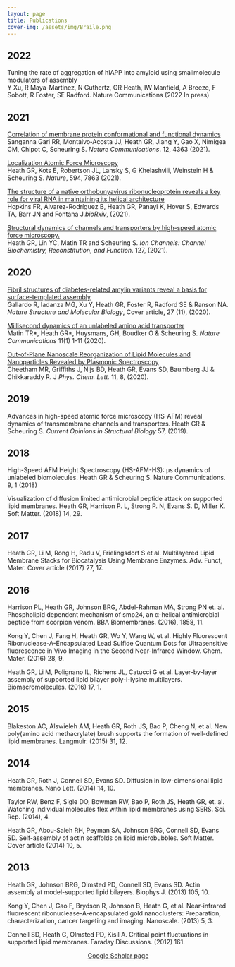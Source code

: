 ```yaml
---
layout: page
title: Publications
cover-img: /assets/img/Braile.png
---
```


## 2022
Tuning the rate of aggregation of hIAPP into amyloid using smallmolecule modulators of assembly <br /> 
Y Xu, R Maya-Martinez, N Guthertz, GR Heath, IW Manfield, A Breeze, F Sobott, R Foster, SE Radford.
Nature Communications (2022 In press)

## 2021
[Correlation of membrane protein conformational and functional dynamics](https://www.nature.com/articles/s41467-021-24660-1)  <br /> 
Sanganna Gari RR, Montalvo‐Acosta JJ, Heath GR, Jiang Y, Gao X, Nimigea CM, Chipot C, Scheuring S. *Nature Communications*. 12, 4363 (2021).

[Localization Atomic Force Microscopy](https://www.nature.com/articles/s41586-021-03551-x) <br /> 
Heath GR, Kots E, Robertson JL, Lansky S, G Khelashvili, Weinstein H & Scheuring S.
*Nature*, 594, 7863 (2021).

[The structure of a native orthobunyavirus ribonucleoprotein reveals a key role for viral RNA in maintaining its helical architecture](https://www.biorxiv.org/content/10.1101/2021.10.27.466080v1.full)<br /> 
Hopkins FR, Álvarez-Rodríguez B, Heath GR, Panayi K, Hover S, Edwards TA, Barr JN and Fontana J.*bioRxiv*, (2021).

[Structural dynamics of channels and transporters by high-speed atomic force microscopy.](https://www.sciencedirect.com/science/article/abs/pii/S0076687921001245?via%3Dihub) <br /> 
Heath GR, Lin YC, Matin TR and Scheuring S. *Ion Channels: Channel Biochemistry, Reconstitution, and Function*. 127, (2021).

## 2020
[Fibril structures of diabetes-related amylin variants reveal a basis for surface-templated assembly](https://www.nature.com/articles/s41594-020-0496-3)
<br />  Gallardo R, Iadanza MG, Xu Y, Heath GR, Foster R, Radford SE & Ranson NA. *Nature Structure and Molecular Biology*, Cover article, 27 (11), (2020).

[Millisecond dynamics of an unlabeled amino acid transporter](https://www.nature.com/articles/s41467-020-18811-z) <br /> 
Matin TR*, Heath GR*, Huysmans, GH, Boudker O & Scheuring S. *Nature Communications* 11(1) 1-11 (2020).

[Out-of-Plane Nanoscale Reorganization of Lipid Molecules and Nanoparticles Revealed by Plasmonic Spectroscopy](https://pubs.acs.org/doi/abs/10.1021/acs.jpclett.0c00182) <br /> 
Cheetham MR, Griffiths J, Nijs BD, Heath GR, Evans SD, Baumberg JJ & Chikkaraddy R. J *Phys. Chem. Lett.* 11, 8, (2020).

## 2019
Advances in high-speed atomic force microscopy (HS-AFM) reveal dynamics of transmembrane channels and transporters.
Heath GR & Scheuring S. *Current Opinions in Structural Biology* 57,  (2019).

## 2018
High-Speed AFM Height Spectroscopy (HS-AFM-HS): μs dynamics of unlabeled biomolecules. 
Heath GR & Scheuring S. Nature Communications. 9, 1 (2018)

Visualization of diffusion limited antimicrobial peptide attack on supported lipid membranes. 
Heath GR, Harrison P. L, Strong P. N, Evans S. D, Miller K. Soft Matter. (2018) 14, 29.

## 2017
Heath GR, Li M, Rong H, Radu V, Frielingsdorf S et al. Multilayered Lipid Membrane Stacks for Biocatalysis Using Membrane Enzymes. Adv. Funct, Mater. Cover article (2017) 27, 17.

## 2016
Harrison PL, Heath GR, Johnson BRG, Abdel-Rahman MA, Strong PN et. al. Phospholipid dependent mechanism of smp24, an α-helical antimicrobial peptide from scorpion venom. BBA Biomembranes. (2016), 1858, 11. 

Kong Y, Chen J, Fang H, Heath GR, Wo Y, Wang W, et al. Highly Fluorescent Ribonuclease-A-Encapsulated Lead Sulfide Quantum Dots for Ultrasensitive fluorescence in Vivo Imaging in the Second Near-Infrared Window. Chem. Mater. (2016) 28, 9. 

Heath GR, Li M, Polignano IL, Richens JL, Catucci G et al. Layer-by-layer assembly of supported lipid bilayer poly-l-lysine multilayers. Biomacromolecules. (2016) 17, 1.

## 2015
Blakeston AC, Alswieleh AM, Heath GR, Roth JS, Bao P, Cheng N, et al. New poly(amino acid methacrylate) brush supports the formation of well-defined lipid membranes. Langmuir. (2015) 31, 12. 

## 2014
Heath GR, Roth J, Connell SD, Evans SD. Diffusion in low-dimensional lipid membranes. Nano Lett. (2014) 14, 10. 

Taylor RW, Benz F, Sigle DO, Bowman RW, Bao P, Roth JS, Heath GR, et. al.  Watching individual molecules flex within lipid membranes using SERS. Sci. Rep. (2014), 4. 

Heath GR, Abou-Saleh RH, Peyman SA, Johnson BRG, Connell SD, Evans SD. Self-assembly of actin scaffolds on lipid microbubbles. Soft Matter. Cover article (2014) 10, 5.

## 2013
Heath GR, Johnson BRG, Olmsted PD, Connell SD, Evans SD. Actin assembly at model-supported lipid bilayers. Biophys J. (2013) 105, 10. 

Kong Y, Chen J, Gao F, Brydson R, Johnson B, Heath G, et al. Near-infrared fluorescent ribonuclease-A-encapsulated gold nanoclusters: Preparation, characterization, cancer targeting and imaging. Nanoscale. (2013) 5, 3. 

Connell SD, Heath G, Olmsted PD, Kisil A. Critical point fluctuations in supported lipid membranes. Faraday Discussions. (2012) 161.

<p align="center"> 
<a href="https://scholar.google.ca/citations?user=Ra09PtQAAAAJ&hl=en">Google Scholar page</a> 
</p>

